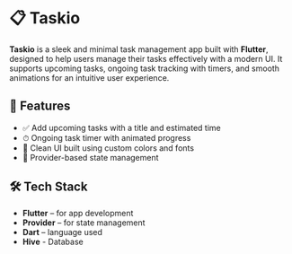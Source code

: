 # 📋 Taskio

**Taskio** is a sleek and minimal task management app built with **Flutter**, designed to help users manage their tasks effectively with a modern UI. It supports upcoming tasks, ongoing task tracking with timers, and smooth animations for an intuitive user experience.

## 🚀 Features

- ✅ Add upcoming tasks with a title and estimated time
- ⏱ Ongoing task timer with animated progress
- 🌙 Clean UI built using custom colors and fonts
- 🧠 Provider-based state management

## 🛠 Tech Stack

- **Flutter** – for app development
- **Provider** – for state management
- **Dart** – language used
- **Hive** - Database

